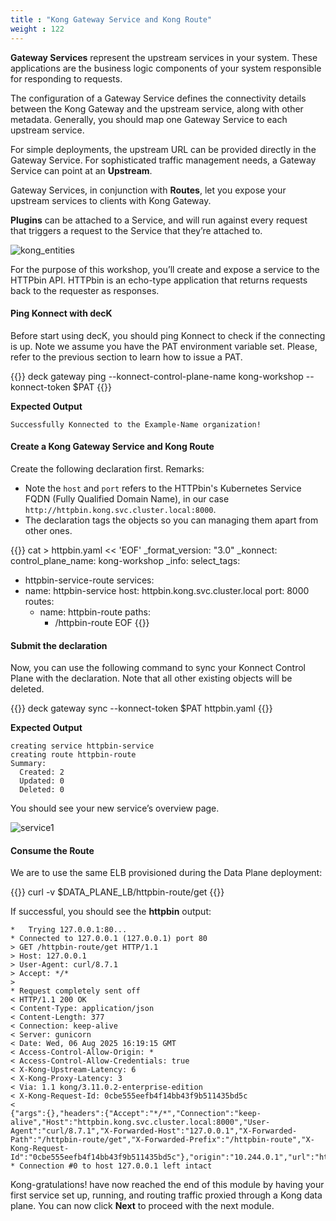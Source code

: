 ```yaml
---
title : "Kong Gateway Service and Kong Route"
weight : 122
---
```



**Gateway Services** represent the upstream services in your system. These applications are the business logic components of your system responsible for responding to requests.

The configuration of a Gateway Service defines the connectivity details between the Kong Gateway and the upstream service, along with other metadata. Generally, you should map one Gateway Service to each upstream service.

For simple deployments, the upstream URL can be provided directly in the Gateway Service. For sophisticated traffic management needs, a Gateway Service can point at an **Upstream**.

Gateway Services, in conjunction with **Routes**, let you expose your upstream services to clients with Kong Gateway.

**Plugins** can be attached to a Service, and will run against every request that triggers a request to the Service that they’re attached to.


![kong_entities](/static/images/kong_entities.png)




For the purpose of this workshop, you’ll create and expose a service to the HTTPbin API. HTTPbin is an echo-type application that returns requests back to the requester as responses.


#### Ping Konnect with decK

Before start using decK, you should ping Konnect to check if the connecting is up. Note we assume you have the PAT environment variable set. Please, refer to the previous section to learn how to issue a PAT.

{{<highlight>}}
deck gateway ping --konnect-control-plane-name kong-workshop --konnect-token $PAT
{{</highlight>}}


**Expected Output**
```
Successfully Konnected to the Example-Name organization!
```


#### Create a Kong Gateway Service and Kong Route

Create the following declaration first. Remarks:
* Note the ``host`` and ``port`` refers to the HTTPbin's Kubernetes Service FQDN (Fully Qualified Domain Name), in our case ``http://httpbin.kong.svc.cluster.local:8000``.
* The declaration tags the objects so you can managing them apart from other ones.

{{<highlight>}}
cat > httpbin.yaml << 'EOF'
_format_version: "3.0"
_konnect:
  control_plane_name: kong-workshop
_info:
  select_tags:
  - httpbin-service-route
services:
- name: httpbin-service
  host: httpbin.kong.svc.cluster.local
  port: 8000
  routes:
  - name: httpbin-route
    paths:
    - /httpbin-route
EOF
{{</highlight>}}


#### Submit the declaration

Now, you can use the following command to sync your Konnect Control Plane with the declaration. Note that all other existing objects will be deleted.

{{<highlight>}}
deck gateway sync --konnect-token $PAT httpbin.yaml
{{</highlight>}}

**Expected Output**
```
creating service httpbin-service
creating route httpbin-route
Summary:
  Created: 2
  Updated: 0
  Deleted: 0
```

You should see your new service’s overview page.

![service1](/static/images/httpbin-service-route.png)

<!-- If you want to delete them run:

:::code{showCopyAction=true showLineNumbers=false language=shell}
deck gateway reset --konnect-control-plane-name kong-aws --konnect-token $PAT -f
::: -->


#### Consume the Route

We are to use the same ELB provisioned during the Data Plane deployment:

{{<highlight>}}
curl -v $DATA_PLANE_LB/httpbin-route/get
{{</highlight>}}

If successful, you should see the **httpbin** output:

```
*   Trying 127.0.0.1:80...
* Connected to 127.0.0.1 (127.0.0.1) port 80
> GET /httpbin-route/get HTTP/1.1
> Host: 127.0.0.1
> User-Agent: curl/8.7.1
> Accept: */*
> 
* Request completely sent off
< HTTP/1.1 200 OK
< Content-Type: application/json
< Content-Length: 377
< Connection: keep-alive
< Server: gunicorn
< Date: Wed, 06 Aug 2025 16:19:15 GMT
< Access-Control-Allow-Origin: *
< Access-Control-Allow-Credentials: true
< X-Kong-Upstream-Latency: 6
< X-Kong-Proxy-Latency: 3
< Via: 1.1 kong/3.11.0.2-enterprise-edition
< X-Kong-Request-Id: 0cbe555eefb4f14bb43f9b511435bd5c
< 
{"args":{},"headers":{"Accept":"*/*","Connection":"keep-alive","Host":"httpbin.kong.svc.cluster.local:8000","User-Agent":"curl/8.7.1","X-Forwarded-Host":"127.0.0.1","X-Forwarded-Path":"/httpbin-route/get","X-Forwarded-Prefix":"/httpbin-route","X-Kong-Request-Id":"0cbe555eefb4f14bb43f9b511435bd5c"},"origin":"10.244.0.1","url":"http://httpbin.kong.svc.cluster.local:8000/get"}
* Connection #0 to host 127.0.0.1 left intact
```


Kong-gratulations! have now reached the end of this module by having your first service set up, running, and routing traffic proxied through a Kong data plane. You can now click **Next** to proceed with the next module.

